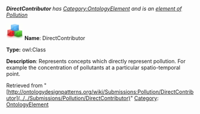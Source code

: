 ___DirectContributor__ has [Category:OntologyElement](../../Category/OntologyElement "Category:OntologyElement") and is an [element of](../../Property/ElementOf "Property:ElementOf") [Pollution](../../Submissions/Pollution "Submissions:Pollution")_


  




[![Class](../../images/thumb/2/27/Class.gif/45px-Class.gif)](../../Image/Class.gif "Class")
__Name__: DirectContributor 


__Type:__ owl:Class 


__Description__: Represents concepts which directly represent pollution. For example the concentration of pollutants at a particular spatio-temporal point. 





Retrieved from "[http://ontologydesignpatterns.org/wiki/Submissions:Pollution/DirectContributor](../../Submissions/Pollution/DirectContributor)"
 [Category](http://ontologydesignpatterns.org/wiki/Special:Categories "Special:Categories"): [OntologyElement](../../Category/OntologyElement "Category:OntologyElement")